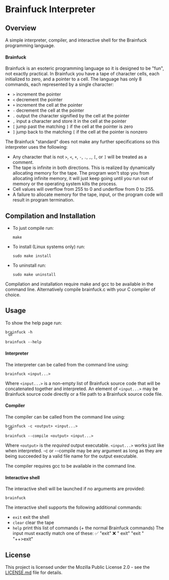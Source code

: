 # Brainfuck Interpreter

## Overview
A simple interpreter, compiler, and interactive shell for the Brainfuck programming language.

#### Brainfuck
Brainfuck is an esoteric programming language so it is designed to be "fun", not exactly practical. In Brainfuck you have a tape of character cells, each initialized to zero, and a pointer to a cell. The language has only 8 commands, each represented by a single character:
- `>` increment the pointer
- `<` decrement the pointer
- `+` increment the cell at the pointer
- `-` decrement the cell at the pointer
- `.` output the character signified by the cell at the pointer
- `,` input a character and store it in the cell at the pointer
- `[` jump past the matching `]` if the cell at the pointer is zero
- `]` jump back to the matching `[` if the cell at the pointer is nonzero

The Brainfuck "standard" does not make any further specifications so this interpreter uses the following:
- Any character that is not `>`, `<`, `+`, `-`, `.`, `,`, `[`, or `]` will be treated as a comment.
- The tape is infinite in both directions. This is realized by dynamically allocating memory for the tape. The program won't stop you from allocating infinite memory, it will just keep going until you run out of memory or the operating system kills the process.
- Cell values will overflow from 255 to 0 and underflow from 0 to 255.
- A failure to allocate memory for the tape, input, or the program code will result in program termination.
<!-- - The only syntax error possible is an unmatched `[` or `]`. This will result in program termination. -->

## Compilation and Installation
- To just compile run:
  ```
  make
  ```
- To install (Linux systems only) run:
  ```
  sudo make install
  ```
- To uninstall run:
  ```
  sudo make uninstall
  ```
Compilation and installation require make and gcc to be available in the command line. Alternatively compile brainfuck.c with your C compiler of choice.

## Usage
To show the help page run:
```
brainfuck -h
```
<div style="margin-top: -22.5px; margin-bottom: -5px; margin-left: 10px">or</div>

```
brainfuck --help
```

#### Interpreter
The interpreter can be called from the command line using:
```
brainfuck <input...>
```
Where `<input...>` is a non-empty list of Brainfuck source code that will be concatenated together and interpreted. An element of `<input...>` may be Brainfuck source code directly or a file path to a Brainfuck source code file.

#### Compiler
The compiler can be called from the command line using:
```
brainfuck -c <output> <input...>
```
<div style="margin-top: -22.5px; margin-bottom: -5px; margin-left: 10px">or</div>

```
brainfuck --compile <output> <input...>
```

Where `<output>` is the *required* output executable. `<input...>` works just like when interpreted.
-c or --compile may be any argument as long as they are being succeeded by a valid file name for the output executable.

The compiler requires gcc to be available in the command line.

#### Interactive shell
The interactive shell will be launched if no arguments are provided:
```
brainfuck
```
The interactive shell supports the following additional commands:
- `exit` exit the shell
- `clear` clear the tape
- `help` print this list of commands (+ the normal Brainfuck commands)
The input must exactly match one of these:
✅ "exit"       ❌ " exit"
                    "exit "
                    "++>exit"

## License
This project is licensed under the Mozilla Public License 2.0 - see the [LICENSE.md](LICENSE.md) file for details.
